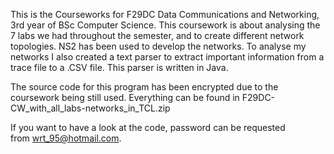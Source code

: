 This is the Courseworks for F29DC Data Communications and Networking, 3rd year of BSc Computer Science.
This coursework is about analysing the 7 labs we had throughout the semester, and to create different network topologies. NS2 has been used to develop the networks. 
To analyse my networks I also created a text parser to extract important information from a trace file to a .CSV file. This parser is written in Java. 

The source code for this program has been encrypted due to the coursework being still used. Everything can be found in F29DC-CW_with_all_labs-networks_in_TCL.zip

If you want to have a look at the code, password can be requested from wrt_95@hotmail.com.
